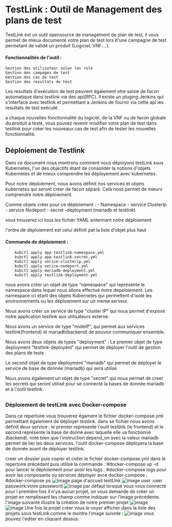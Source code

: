# TestLink : Outil de Management des plans de test

TestLink est un outil opensource de management de plan de test, il vous permet de mieux documenté votre plan de test lors d'une campagne de test permetant de validé un produit (Logiciel, VNF....).

#### Fonctionnalités de l'outil :
    Gestion des utilisateur selon les role
    Gestion des campages de test
    Gestion des cas de test
    Gestion des resultats de test

Les resultats d'exécution de test peuvent également etre saisie de facon automatique dans testlink
via des api(RPC). il existe un pluging Jenkins qui s'interface avec testlink et permettant a Jenkins de fournir  via cette api les resultats de test exécuté.

a chaque nouvelles fonctionnalité du logiciel, de la VNF ou de facon globale du produit a testé, vous pouvez revenir modifier votre plan de test dans testlink pour créer les nouveaux cas de test afin de tester les nouvelles fonctionnalité.

## Déploiement de Testlink
Dans ce document nous montrons comment nous déployons testLink sous Kubernetes, l'un des objectifs étant de consolider la notions d'objets Kubernetes et de mieux comprendre les déployement avec kubernetes.

Pour notre déploiement, nous avons définit nos services et objets kubernetes qui seront créer de
facon séparé. Cela nous permet de mieurx comprendre notre déploiement.

Comme objets créer pour ce déploiement :
       - Namespace
       - service ClusterIp
       - service Nodeport
       - secret
        -deployment (mariadb et testlink)

vous trouverez ici tous les fichier YAML anterinant notre déploiement

l'ordre de déploiement est celui définit pat la liste d'objet plus haut

#### Commande de déploiement : 
        kubctl apply app-testlink-namespace.yml
        kubctl apply app-testlink-secret.yml
        kubctl apply serice-clusterip.yml
        kubctl apply serice-nodeport.yml
        kubctl apply mariadb-deployment.yml
        kubctl apply testlink-deployment.yml
        

nous avons créer un objet de type "namespace" qui représente le namespace dans lequel nous
allons effectué notre depeloiement. Les namespace ici étant des objets Kubernetes qui permettent d'isolé les environnements ou les déploiement sur un meme serveur.

Nous avons créer un  service de type "cluster IP" qui nous permet d'exposé notre application testlink aux utilisateurs externe.

Nous avons un service de type "nodeIP", qui permet aux services testlink(frontend) et mariadb(backend) de pouvoir communiquer ensemble.

Nous avons deux objets de types "deployment" : 
Le premier objet de type deployment "testlink-deployent" qui permet de déployer l'outil de gestion des plans de tests 

Le second objet de type deployment "mariadb" qui permet de déployer le service de base de donnée (mariadb) qui sera utilisé.

Nous avons également un objet de type "secret" qui nous permet de creer les secrets qui seront utilisé pour se connecté la bases de donnée mariadb et a l'outil testlink.

##

### Déploiement de testLink avec Docker-compose

Dans ce repertoire vous trouverez égament le fichier docker-compose.yml permettant également de
déployer testlink.
dans se fichier nous avons définit deux service :
le premier represente l'outil testlink (le frontend)
et le second représente la base de donné avec laquelle elle va fonctionné (backend).
noté bien que l'instruction depend_on avec la valeur mariadb permet de lier les deux services.
l'outil docker-compose déployera la base de donnée avant de déployer testlink.

creer un dossier puis copier et coller le fichier docker-compose.yml dans le repertoire précédant
puis utilisé la commande : #docker-compose up -d pour lancer le déploiement
pour avoir les logs :  #docker-compose logs
pour avoir les composants ou services déployer avce docker-compose : #docker-compose ps
![image](https://user-images.githubusercontent.com/27947973/203508250-52189064-05e3-41fd-b9ce-00d7df061785.png)
page d'accueil testLInk
![image](https://user-images.githubusercontent.com/27947973/203508467-8759e6c9-1dbb-4db2-a96c-3d4798129155.png)
user :user
passwork:votre passeword
![image](https://user-images.githubusercontent.com/27947973/203508823-cb79ce3b-1df5-4daf-8106-841b90e3b21c.png)
par défaut lorsque vous vous connecté pour l première fois il n'ya aucun projet, on vous demande de créer un projet en 
remplissant les champ comme indiquer sur l'image précédente.
l'image suivante illustre la création de notre premier projet
![image](https://user-images.githubusercontent.com/27947973/203509283-6bbed94c-29b7-42d2-8cdc-dcead72243b6.png)
![image](https://user-images.githubusercontent.com/27947973/203509351-5778cd3c-dcda-4b4e-9463-9cd7ec382fbf.png)
Une fois le projet créer vous le voyer afficher dans la liste des projets sous testLink comme le montre l'image suivnte : 
![image](https://user-images.githubusercontent.com/27947973/203509528-1773f266-d433-4452-bb7a-48e5f79ea58f.png)
vous pouvez l'éditer en cliquant dessus.

